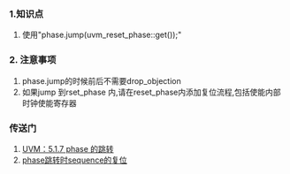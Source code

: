 ### 1.知识点
1. 使用"phase.jump(uvm_reset_phase::get());"
### 2. 注意事项
1. phase.jump的时候前后不需要drop_objection
2. 如果jump 到rset_phase 内,请在reset_phase内添加复位流程,包括使能内部时钟使能寄存器

### 传送门
1. [UVM：5.1.7 phase 的跳转](https://blog.csdn.net/tingtang13/article/details/46516393)
2. [phase跳转时sequence的复位](https://zhuanlan.zhihu.com/p/60576096)
